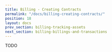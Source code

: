 ```yaml
---
title: Billing - Creating Contracts
permalink: "/docs/billing-creating-contracts/"
position: 18
layout: docs
prev_section: billing-tracking-assets
next_section: billing-billings-and-transactions
---
```


TODO
